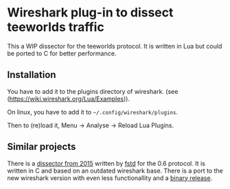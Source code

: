 # Wireshark plug-in to dissect teeworlds traffic

This a WIP dissector for the teeworlds protocol.
It is written in Lua but could be ported to C for better performance.

## Installation

You have to add it to the plugins directory of wireshark. (see (https://wiki.wireshark.org/Lua/Examples)).

On linux, you have to add it to `~/.config/wireshark/plugins`.

Then to (re)load it, Menu -> Analyse -> Reload Lua Plugins.

## Similar projects

There is a [dissector from 2015](https://github.com/fstd/wireshark/blob/twdis/epan/dissectors/packet-tw.c) written by [fstd](https://github.com/fstd) for the 0.6 protocol.
It is written in C and based on an outdated wireshark base.
There is a port to the new wireshark version with even less functionallity and a [binary release](https://github.com/ChillerDragon/wireshark/releases).
